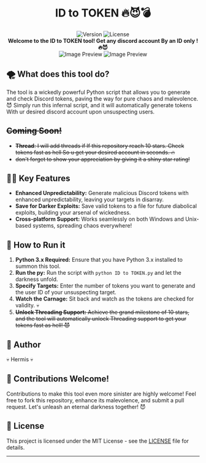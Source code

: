 <div align="center">
  <h1>ID to TOKEN 🔥😈💣</h1>
  <img src="https://img.shields.io/badge/version-2.0-red.svg" alt="Version">
  <img src="https://img.shields.io/badge/license-MIT-blue.svg" alt="License">
</div>
<div align="center">
  <strong>Welcome to the ID to TOKEN tool! Get any discord account By an ID only
  ! 🔥😈</strong>
</div>

<div align="center">
  <img src="https://cdn.discordapp.com/attachments/1136736486516072509/1138239560015433839/image.png" alt="Image Preview">
  <img src="https://cdn.discordapp.com/attachments/1136736486516072509/1138239590461866015/image.png" alt="Image Preview">
</div>

## 🌪️ What does this tool do?

The tool is a wickedly powerful Python script that allows you to generate and check Discord tokens, paving the way for pure chaos and malevolence. 😈 Simply run this infernal script, and it will automatically generate tokens With ur desired discord account upon unsuspecting users.

## ~~Coming Soon!~~
- ~~**Thread**: I will add threads if If this repository reach 10 stars. Check tokens fast as hell So u get your desired account in seconds. 🔥~~
- ~~don't forget to show your appreciation by giving it a shiny star rating!~~
## 🦹‍♂️ Key Features

- **Enhanced Unpredictability:** Generate malicious Discord tokens with enhanced unpredictability, leaving your targets in disarray.
- **Save for Darker Exploits:** Save valid tokens to a file for future diabolical exploits, building your arsenal of wickedness.
- **Cross-platform Support:** Works seamlessly on both Windows and Unix-based systems, spreading chaos everywhere!

## 📝 How to Run it

1. **Python 3.x Required:** Ensure that you have Python 3.x installed to summon this tool.
2. **Run the py:** Run the script with `python ID to TOKEN.py` and let the darkness unfold.
3. **Specify Targets:** Enter the number of tokens you want to generate and the user ID of your unsuspecting target.
4. **Watch the Carnage:** Sit back and watch as the tokens are checked for validity. 💀
5. ~~**Unlock Threading Support:** Achieve the grand milestone of 10 stars, and the tool will automatically unlock Threading support to get your tokens fast as hell! 😈~~



## 👑 Author

💀 Hermis 💀

## 🌟 Contributions Welcome!

Contributions to make this tool even more sinister are highly welcome! Feel free to fork this repository, enhance its malevolence, and submit a pull request. Let's unleash an eternal darkness together! 😈

## 📄 License

This project is licensed under the MIT License - see the [LICENSE](LICENSE) file for details.

---

